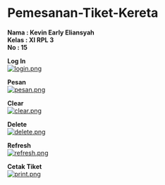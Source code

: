 # Pemesanan-Tiket-Kereta

<b>Nama  : Kevin Early Eliansyah<br>
Kelas : XI RPL 3<br>
No    : 15</b>

<b> Log In </b><br>
[![login.png](https://s10.postimg.org/7tcsrjoqx/login.png)](https://postimg.org/image/9xx5smqdh/)

<b> Pesan </b><br>
[![pesan.png](https://s12.postimg.org/gwl72oe9p/pesan.png)](https://postimg.org/image/f4s87ruwp/)

<b> Clear </b><br>
[![clear.png](https://s7.postimg.org/cpz9rntff/clear.png)](https://postimg.org/image/9j4q818zb/)

<b> Delete </b><br>
[![delete.png](https://s2.postimg.org/qpxqq59vt/delete.png)](https://postimg.org/image/4qrc2xt1h/)

<b> Refresh </b><br>
[![refresh.png](https://s24.postimg.org/qs2jk5av9/refresh.png)](https://postimg.org/image/ffpy2d269/)

<b> Cetak Tiket </b><br>
[![print.png](https://s28.postimg.org/3tbe5hc59/print.png)](https://postimg.org/image/j21bj95tl/)
